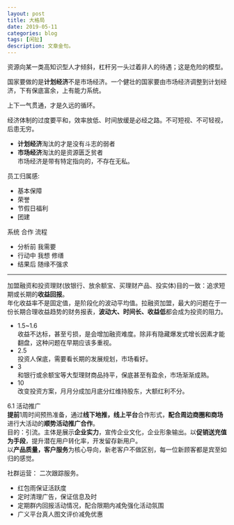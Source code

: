 ```yaml
---
layout: post
title: 大格局
date: 2019-05-11
categories: blog
tags: [闲扯]
description: 文章金句。
---
```


资源向某一类高知识型人才倾斜，杠杆另一头过着非人的待遇；这是危险的模型。


国家要做的是**计划经济**不是市场经济。一个健壮的国家要由市场经济调整到计划经济，下有保底富余，上有能力系统。


上下一气贯通，才是久远的循环。


经济体制的过度要平和，效率放低、时间放缓是必经之路。不可短视、不可轻视，后患无穷。


- **计划经济**淘汰的才是没有斗志的弱者
- **市场经济**淘汰的是资源匮乏贫者<br>
市场经济是带有特定指向的，不存在无私。


员工归属感:
- 基本保障
- 荣誉
- 节假日福利
- 团建


系统 合作 流程

- 分析前 我需要
- 行动中 我想 修缮
- 结果后 随缘不强求


----

加盟融资和投资理财(放银行、放余额宝、买理财产品、投实体)目的一致：追求短期或长期的**收益回报**。<br>
年化收益率不是固定值，是阶段化的波动平均值。拉融资加盟，最大的问题在于一份长期合理收益趋势的财务报表，**波动大、时间长、收益低**都会成为投资的阻力。<br>


- 1.5~1.6<br>
收益不达标，甚至亏损，是会增加融资难度。除非有隐藏爆发式增长因素才能翻盘，这种问题在早期应该多重视。
- 2.5<br>
投资人保底，需要看长期的发展规划，市场看好。
- 3<br>
和银行或余额宝等大型理财商品持平，保底甚至有盈余，市场渐渐成熟。
- 10<br>
改变投资方案，月月分成加月底分红维持股东，大额红利不分。


6.1 活动推广<br>
**提前**1周时间预热准备，通过**线下地推，线上平台**合作形式，**配合周边商圈和商场**进行大活动的**顺势活动推广合作**。<br>
目的：引流。主体是展示**企业实力**，宣传企业文化，企业形象输出。以**促销送充值为手段**，提升潜在用户转化率，开发留存新用户。<br>
以**产品质量，客户服务**为核心导向，新老客户不做区别，每一位新顾客都是宾至如归的感觉。

社群运营：
二次跟踪服务。
- 红包雨保证活跃度
- 定时清理广告，保证信息及时
- 定期群内回报活动情况，配合限期内减免强化活动氛围
- 广义平台真人图文评价减免优惠
